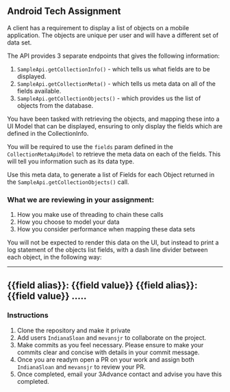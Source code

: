 ## Android Tech Assignment

A client has a requirement to display a list of objects on a mobile application. The objects are unique per user and will have a different set of data set.

The API provides 3 separate endpoints that gives the following information:

1. `SampleApi.getCollectionInfo()` - which tells us what fields are to be displayed.
2. `SampleApi.getCollectionMeta()` - which tells us meta data on all of the fields available.
3. `SampleApi.getCollectionObjects()` - which provides us the list of objects from the database.

You have been tasked with retrieving the objects, and mapping these into a UI Model that can be displayed, ensuring to only display
the fields which are defined in the CollectionInfo.

You will be required to use the `fields` param defined in the `CollectionMetaApiModel` to retrieve the meta data on each of the fields. This will tell you information such as its data type.

Use this meta data, to generate a list of Fields for each Object returned in the `SampleApi.getCollectionObjects()` call.

### What we are reviewing in your assignment:

1. How you make use of threading to chain these calls
2. How you choose to model your data
3. How you consider performance when mapping these data sets

You will not be expected to render this data on the UI, but instead to print a log statement of the objects list fields, with a dash line divider between each object, in the following way:

----
{{field alias}}: {{field value}}
{{field alias}}: {{field value}}
.....
----

### Instructions
1. Clone the repository and make it private
2. Add users `IndianaSloan` and `mevansjr` to collaborate on the project.
3. Make commits as you feel necessary. Please ensure to make your commits clear and concise with details in your commit message.
4. Once you are readym open a PR on your work and assign both `IndianaSloan` and `mevansjr` to review your PR.
5. Once completed, email your 3Advance contact and advise you have this completed.